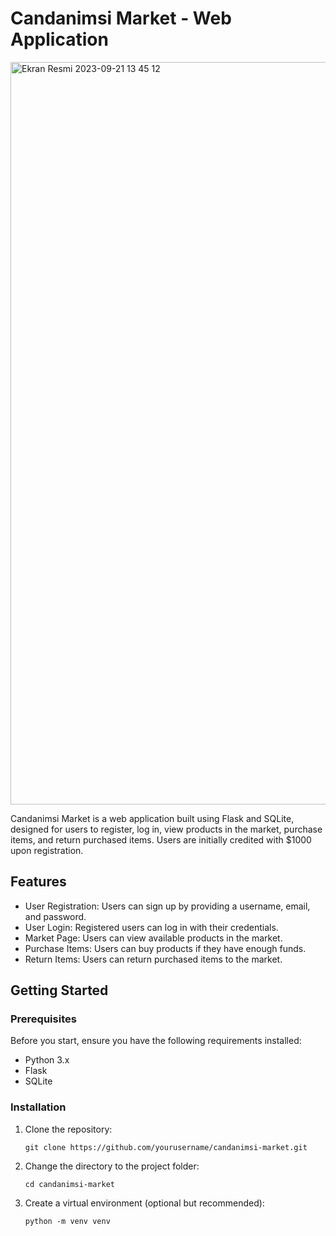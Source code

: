 # Candanimsi Market - Web Application

<img width="1188" alt="Ekran Resmi 2023-09-21 13 45 12" src="https://github.com/haticecandan/market_website/assets/53252601/f2a464f1-74b5-40a2-90df-9268916d4b12">

Candanimsi Market is a web application built using Flask and SQLite, designed for users to register, log in, view products in the market, purchase items, and return purchased items. Users are initially credited with $1000 upon registration.

## Features

- User Registration: Users can sign up by providing a username, email, and password.
- User Login: Registered users can log in with their credentials.
- Market Page: Users can view available products in the market.
- Purchase Items: Users can buy products if they have enough funds.
- Return Items: Users can return purchased items to the market.

## Getting Started

### Prerequisites

Before you start, ensure you have the following requirements installed:

- Python 3.x
- Flask
- SQLite

### Installation

1. Clone the repository:

   ```shell
   git clone https://github.com/yourusername/candanimsi-market.git
2. Change the directory to the project folder:
      ```shell
   cd candanimsi-market
3. Create a virtual environment (optional but recommended):
     ```shell
     python -m venv venv


   

